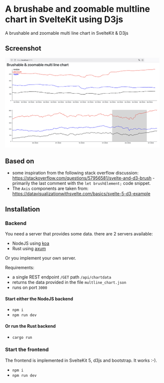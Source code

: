 # A brushabe and zoomable multline chart in SvelteKit using D3js

A brushable and zoomable multi line chart in SvelteKit & D3js


## Screenshot

![This is the repo in action](screenshot.png)

## Based on

- some inspiration from the following stack overflow discussion: https://stackoverflow.com/questions/57956581/svelte-and-d3-brush - primarily the last comment with the ```let brushElement;``` code snippet.
- The ```Axis``` components are taken from: https://datavisualizationwithsvelte.com/basics/svelte-5-d3-example

## Installation

### Backend

You need a server that provides some data. there are 2 servers available:

- NodeJS using [koa](./backend-node)
- Rust using [axum](./backend-rust)

Or you implement your own server.

Requirements:
- a single REST endpoint ```/GET``` path ```/api/chartdata```
- returns the data provided in the file ```multline_chart.json```
- runs on port ```3000```

#### Start either the NodeJS backend

- `npm i`
- `npm run dev`

#### Or run the Rust backend

- `cargo run`

### Start the frontend

The frontend is implemented in SvelteKit 5, d3js and bootstrap. It works :-).

- `npm i`
- `npm run dev`
